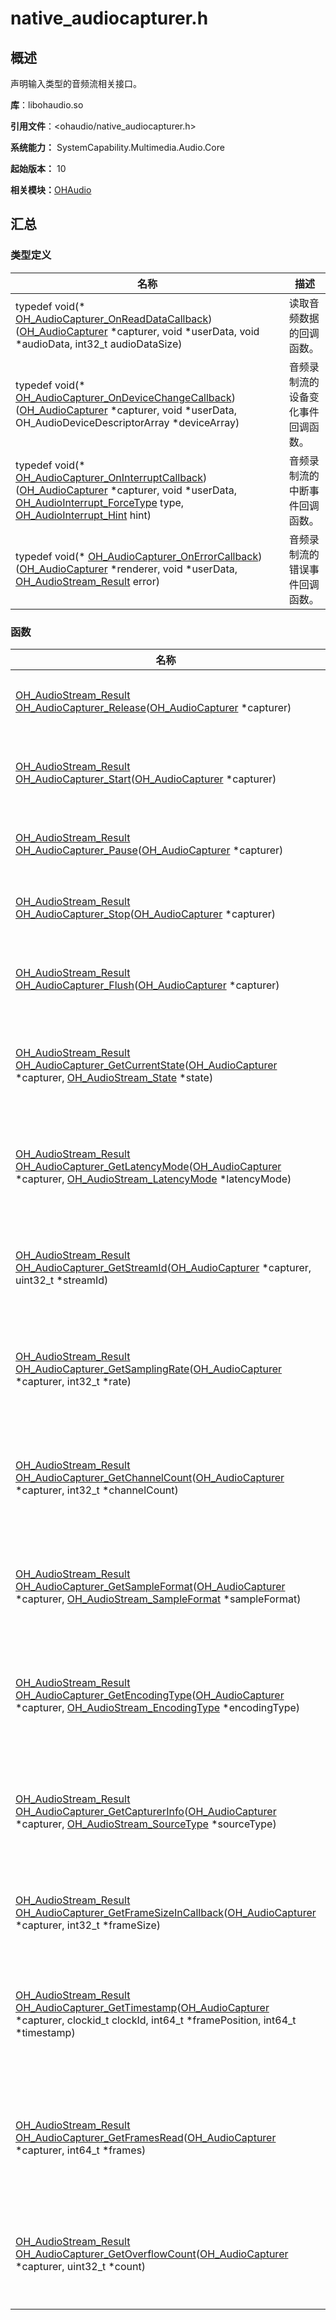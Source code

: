 # native_audiocapturer.h

## 概述

声明输入类型的音频流相关接口。

**库**：libohaudio.so

**引用文件**：&lt;ohaudio/native_audiocapturer.h&gt;

**系统能力：** SystemCapability.Multimedia.Audio.Core

**起始版本：** 10

**相关模块：**[OHAudio](_o_h_audio.md)

## 汇总


### 类型定义

| 名称 | 描述 | 
| -------- | -------- |
| typedef void(\* [OH_AudioCapturer_OnReadDataCallback](_o_h_audio.md#oh_audiocapturer_onreaddatacallback)) ([OH_AudioCapturer](_o_h_audio.md#oh_audiocapturer) \*capturer, void \*userData, void \*audioData, int32_t audioDataSize) | 读取音频数据的回调函数。 | 
| typedef void(\* [OH_AudioCapturer_OnDeviceChangeCallback](_o_h_audio.md#oh_audiocapturer_ondevicechangecallback)) ([OH_AudioCapturer](_o_h_audio.md#oh_audiocapturer) \*capturer, void \*userData, OH_AudioDeviceDescriptorArray \*deviceArray) | 音频录制流的设备变化事件回调函数。 | 
| typedef void(\* [OH_AudioCapturer_OnInterruptCallback](_o_h_audio.md#oh_audiocapturer_oninterruptcallback)) ([OH_AudioCapturer](_o_h_audio.md#oh_audiocapturer) \*capturer, void \*userData, [OH_AudioInterrupt_ForceType](_o_h_audio.md#oh_audiointerrupt_forcetype) type, [OH_AudioInterrupt_Hint](_o_h_audio.md#oh_audiointerrupt_hint) hint) | 音频录制流的中断事件回调函数。 | 
| typedef void(\* [OH_AudioCapturer_OnErrorCallback](_o_h_audio.md#oh_audiocapturer_onerrorcallback)) ([OH_AudioCapturer](_o_h_audio.md#oh_audiocapturer) \*renderer, void \*userData, [OH_AudioStream_Result](_o_h_audio.md#oh_audiostream_result) error) | 音频录制流的错误事件回调函数。 | 


### 函数

| 名称        | 描述 | 
|--------------| -------- |
| [OH_AudioStream_Result](_o_h_audio.md#oh_audiostream_result) [OH_AudioCapturer_Release](_o_h_audio.md#oh_audiocapturer_release)([OH_AudioCapturer](_o_h_audio.md#oh_audiocapturer) \*capturer)                                                                                               | 释放输入音频流。  | 
| [OH_AudioStream_Result](_o_h_audio.md#oh_audiostream_result) [OH_AudioCapturer_Start](_o_h_audio.md#oh_audiocapturer_start)([OH_AudioCapturer](_o_h_audio.md#oh_audiocapturer) \*capturer)                                                                                                   | 开始获取音频数据。  | 
| [OH_AudioStream_Result](_o_h_audio.md#oh_audiostream_result) [OH_AudioCapturer_Pause](_o_h_audio.md#oh_audiocapturer_pause)([OH_AudioCapturer](_o_h_audio.md#oh_audiocapturer) \*capturer)                                                                                                   | 暂停输入音频流。  | 
| [OH_AudioStream_Result](_o_h_audio.md#oh_audiostream_result) [OH_AudioCapturer_Stop](_o_h_audio.md#oh_audiocapturer_stop)([OH_AudioCapturer](_o_h_audio.md#oh_audiocapturer) \*capturer)                                                                                                     | 停止输入音频流  | 
| [OH_AudioStream_Result](_o_h_audio.md#oh_audiostream_result) [OH_AudioCapturer_Flush](_o_h_audio.md#oh_audiocapturer_flush)([OH_AudioCapturer](_o_h_audio.md#oh_audiocapturer) \*capturer)                                                                                                   | 丢弃获取的音频数据。  | 
| [OH_AudioStream_Result](_o_h_audio.md#oh_audiostream_result) [OH_AudioCapturer_GetCurrentState](_o_h_audio.md#oh_audiocapturer_getcurrentstate)([OH_AudioCapturer](_o_h_audio.md#oh_audiocapturer) \*capturer, [OH_AudioStream_State](_o_h_audio.md#oh_audiostream_state) \*state)           | 查询当前输入音频流状态。  | 
| [OH_AudioStream_Result](_o_h_audio.md#oh_audiostream_result) [OH_AudioCapturer_GetLatencyMode](_o_h_audio.md#oh_audiocapturer_getlatencymode)([OH_AudioCapturer](_o_h_audio.md#oh_audiocapturer) \*capturer, [OH_AudioStream_LatencyMode](_o_h_audio.md#oh_audiostream_latencymode) \*latencyMode) | 查询当前输入音频流时延模式。  | 
| [OH_AudioStream_Result](_o_h_audio.md#oh_audiostream_result) [OH_AudioCapturer_GetStreamId](_o_h_audio.md#oh_audiocapturer_getstreamid)([OH_AudioCapturer](_o_h_audio.md#oh_audiocapturer) \*capturer, uint32_t \*streamId)                                                                  | 查询当前输入音频流ID。  | 
| [OH_AudioStream_Result](_o_h_audio.md#oh_audiostream_result) [OH_AudioCapturer_GetSamplingRate](_o_h_audio.md#oh_audiocapturer_getsamplingrate)([OH_AudioCapturer](_o_h_audio.md#oh_audiocapturer) \*capturer, int32_t \*rate)                                                               | 查询当前输入音频流采样率。  | 
| [OH_AudioStream_Result](_o_h_audio.md#oh_audiostream_result) [OH_AudioCapturer_GetChannelCount](_o_h_audio.md#oh_audiocapturer_getchannelcount)([OH_AudioCapturer](_o_h_audio.md#oh_audiocapturer) \*capturer, int32_t \*channelCount)                                                       | 查询当前输入音频流通道数。  | 
| [OH_AudioStream_Result](_o_h_audio.md#oh_audiostream_result) [OH_AudioCapturer_GetSampleFormat](_o_h_audio.md#oh_audiocapturer_getsampleformat)([OH_AudioCapturer](_o_h_audio.md#oh_audiocapturer) \*capturer, [OH_AudioStream_SampleFormat](_o_h_audio.md#oh_audiostream_sampleformat) \*sampleFormat) | 查询当前输入音频流采样格式。  | 
| [OH_AudioStream_Result](_o_h_audio.md#oh_audiostream_result) [OH_AudioCapturer_GetEncodingType](_o_h_audio.md#oh_audiocapturer_getencodingtype)([OH_AudioCapturer](_o_h_audio.md#oh_audiocapturer) \*capturer, [OH_AudioStream_EncodingType](_o_h_audio.md#oh_audiostream_encodingtype) \*encodingType) | 查询当前输入音频流编码类型。  | 
| [OH_AudioStream_Result](_o_h_audio.md#oh_audiostream_result) [OH_AudioCapturer_GetCapturerInfo](_o_h_audio.md#oh_audiocapturer_getcapturerinfo)([OH_AudioCapturer](_o_h_audio.md#oh_audiocapturer) \*capturer, [OH_AudioStream_SourceType](_o_h_audio.md#oh_audiostream_sourcetype) \*sourceType) | 查询当前输入音频流工作场景类型。  | 
| [OH_AudioStream_Result](_o_h_audio.md#oh_audiostream_result) [OH_AudioCapturer_GetFrameSizeInCallback](_o_h_audio.md#oh_audiocapturer_getframesizeincallback)([OH_AudioCapturer](_o_h_audio.md#oh_audiocapturer) \*capturer, int32_t \*frameSize)                                            | 在回调中查询帧大小。  | 
| [OH_AudioStream_Result](_o_h_audio.md#oh_audiostream_result) [OH_AudioCapturer_GetTimestamp](_o_h_audio.md#oh_audiocapturer_gettimestamp)([OH_AudioCapturer](_o_h_audio.md#oh_audiocapturer) \*capturer, clockid_t clockId, int64_t \*framePosition, int64_t \*timestamp)                    | 获取输入音频流时间戳和位置信息。  | 
| [OH_AudioStream_Result](_o_h_audio.md#oh_audiostream_result) [OH_AudioCapturer_GetFramesRead](_o_h_audio.md#oh_audiocapturer_getframesread)([OH_AudioCapturer](_o_h_audio.md#oh_audiocapturer) \*capturer, int64_t \*frames)                                                                 | 查询自创建流以来已读取的帧数。  | 
| [OH_AudioStream_Result](_o_h_audio.md#oh_audiostream_result) [OH_AudioCapturer_GetOverflowCount](_o_h_audio.md#oh_audiocapturer_getoverflowcount)([OH_AudioCapturer](_o_h_audio.md#oh_audiocapturer) \*capturer, uint32_t \*count) | 查询当前录制音频流过载数。  | 